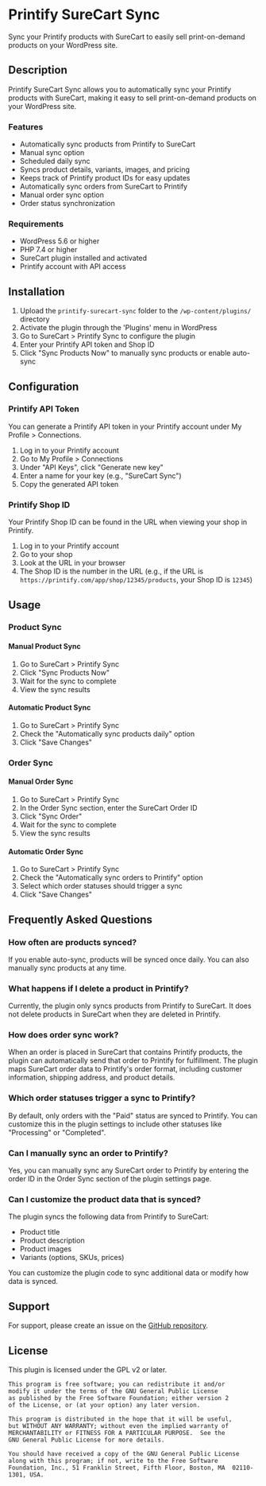 # Printify SureCart Sync

Sync your Printify products with SureCart to easily sell print-on-demand products on your WordPress site.

## Description

Printify SureCart Sync allows you to automatically sync your Printify products with SureCart, making it easy to sell print-on-demand products on your WordPress site.

### Features

* Automatically sync products from Printify to SureCart
* Manual sync option
* Scheduled daily sync
* Syncs product details, variants, images, and pricing
* Keeps track of Printify product IDs for easy updates
* Automatically sync orders from SureCart to Printify
* Manual order sync option
* Order status synchronization

### Requirements

* WordPress 5.6 or higher
* PHP 7.4 or higher
* SureCart plugin installed and activated
* Printify account with API access

## Installation

1. Upload the `printify-surecart-sync` folder to the `/wp-content/plugins/` directory
2. Activate the plugin through the 'Plugins' menu in WordPress
3. Go to SureCart > Printify Sync to configure the plugin
4. Enter your Printify API token and Shop ID
5. Click "Sync Products Now" to manually sync products or enable auto-sync

## Configuration

### Printify API Token

You can generate a Printify API token in your Printify account under My Profile > Connections.

1. Log in to your Printify account
2. Go to My Profile > Connections
3. Under "API Keys", click "Generate new key"
4. Enter a name for your key (e.g., "SureCart Sync")
5. Copy the generated API token

### Printify Shop ID

Your Printify Shop ID can be found in the URL when viewing your shop in Printify.

1. Log in to your Printify account
2. Go to your shop
3. Look at the URL in your browser
4. The Shop ID is the number in the URL (e.g., if the URL is `https://printify.com/app/shop/12345/products`, your Shop ID is `12345`)

## Usage

### Product Sync

#### Manual Product Sync

1. Go to SureCart > Printify Sync
2. Click "Sync Products Now"
3. Wait for the sync to complete
4. View the sync results

#### Automatic Product Sync

1. Go to SureCart > Printify Sync
2. Check the "Automatically sync products daily" option
3. Click "Save Changes"

### Order Sync

#### Manual Order Sync

1. Go to SureCart > Printify Sync
2. In the Order Sync section, enter the SureCart Order ID
3. Click "Sync Order"
4. Wait for the sync to complete
5. View the sync results

#### Automatic Order Sync

1. Go to SureCart > Printify Sync
2. Check the "Automatically sync orders to Printify" option
3. Select which order statuses should trigger a sync
4. Click "Save Changes"

## Frequently Asked Questions

### How often are products synced?

If you enable auto-sync, products will be synced once daily. You can also manually sync products at any time.

### What happens if I delete a product in Printify?

Currently, the plugin only syncs products from Printify to SureCart. It does not delete products in SureCart when they are deleted in Printify.

### How does order sync work?

When an order is placed in SureCart that contains Printify products, the plugin can automatically send that order to Printify for fulfillment. The plugin maps SureCart order data to Printify's order format, including customer information, shipping address, and product details.

### Which order statuses trigger a sync to Printify?

By default, only orders with the "Paid" status are synced to Printify. You can customize this in the plugin settings to include other statuses like "Processing" or "Completed".

### Can I manually sync an order to Printify?

Yes, you can manually sync any SureCart order to Printify by entering the order ID in the Order Sync section of the plugin settings page.

### Can I customize the product data that is synced?

The plugin syncs the following data from Printify to SureCart:
- Product title
- Product description
- Product images
- Variants (options, SKUs, prices)

You can customize the plugin code to sync additional data or modify how data is synced.

## Support

For support, please create an issue on the [GitHub repository](https://github.com/davleav/printify-surecart-sync).

## License

This plugin is licensed under the GPL v2 or later.

```
This program is free software; you can redistribute it and/or
modify it under the terms of the GNU General Public License
as published by the Free Software Foundation; either version 2
of the License, or (at your option) any later version.

This program is distributed in the hope that it will be useful,
but WITHOUT ANY WARRANTY; without even the implied warranty of
MERCHANTABILITY or FITNESS FOR A PARTICULAR PURPOSE.  See the
GNU General Public License for more details.

You should have received a copy of the GNU General Public License
along with this program; if not, write to the Free Software
Foundation, Inc., 51 Franklin Street, Fifth Floor, Boston, MA  02110-1301, USA.
```